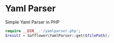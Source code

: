 # Yaml Parser
Simple Yaml Parser in PHP

``` php
require __DIR__.'/yamlparser.php';
$result = Safflower\YamlParser::get($filePath);
```
